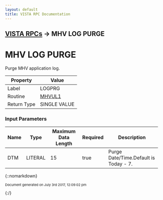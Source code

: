 ```yaml
---
layout: default
title: VISTA RPC Documentation
---
```


## [VISTA RPCs](TableOfContents) &#8594; MHV LOG PURGE
# MHV LOG PURGE

Purge MHV application log.

Property | Value
--- | ---
Label | LOGPRG
Routine | [MHVUL1](http://code.osehra.org/dox/Routine_MHVUL1_source.html)
Return Type | SINGLE VALUE


### Input Parameters

Name | Type | Maximum Data Length | Required | Description
--- | --- | --- | --- | ---
DTM | LITERAL | 15 | true | Purge Date/Time.Default is Today - 7.



{::nomarkdown} <br/><p style="font-size: 11px">Document generated on July 3rd 2017, 12:09:02 pm</p>{:/}